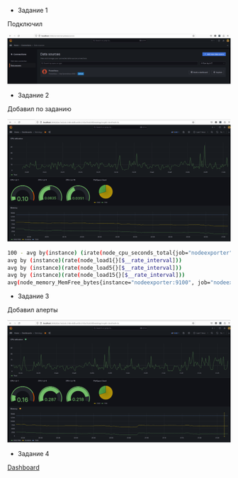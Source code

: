 - Задание 1

Подключил

![Данные подключены](https://github.com/northsilver/devOPS_tutorial/blob/master/PICtures/Screenshot%20from%202023-07-18%2020-09-57.png)

- Задание 2

Добавил по заданию

![Добавил по заданию](https://github.com/northsilver/devOPS_tutorial/blob/master/PICtures/Screenshot%20from%202023-07-18%2021-01-30.png)

```bash
100 - avg by(instance) (irate(node_cpu_seconds_total{job="nodeexporter", mode="idle"}[$__interval])) * 100
avg by (instance)(rate(node_load1{}[$__rate_interval]))
avg by (instance)(rate(node_load5{}[$__rate_interval]))
avg by (instance)(rate(node_load15{}[$__rate_interval]))
avg(node_memory_MemFree_bytes{instance="nodeexporter:9100", job="nodeexporter"})/(1024^2)
```

- Задание 3


Добавил алерты

![Алерты](https://github.com/northsilver/devOPS_tutorial/blob/master/PICtures/Screenshot%20from%202023-07-18%2021-28-09.png)

- Задание 4

[Dashboard](https://github.com/northsilver/devOPS_tutorial/blob/master/Files/10-monitoring-03-grafana/help/grafana.json)